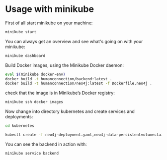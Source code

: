 # Usage with minikube

First of all start minikube on your machine:
```sh
minikube start
```
You can always get an overview and see what's going on with your minikube:
```sh
minikube dashboard
```

Build Docker images, using the Minikube Docker daemon:
```sh
eval $(minikube docker-env)
docker build -t humanconnection/backend:latest .
docker build -t humanconnection/neo4j:latest -f Dockerfile.neo4j .
```

check that the image is in Minikube’s Docker registry:
```sh
minikube ssh docker images 
```

Now change into directory kubernetes and create services and deployments:
```sh
cd kubernetes

kubectl create -f neo4j-deployment.yaml,neo4j-data-persistentvolumeclaim.yaml,backend-deployment.yaml,neo4j-service.json,backend-service.json
```

You can see the backend in action with:
```sh
minikube service backend
```



